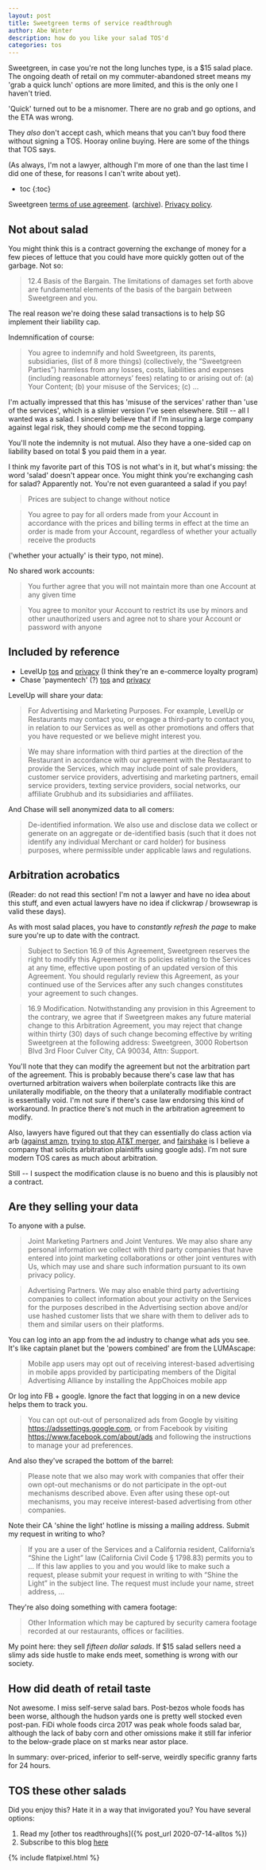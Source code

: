 ```yaml
---
layout: post
title: Sweetgreen terms of service readthrough
author: Abe Winter
description: how do you like your salad TOS'd
categories: tos
---
```


Sweetgreen, in case you're not the long lunches type, is a $15 salad place.
The ongoing death of retail on my commuter-abandoned street means my 'grab a quick lunch' options are more limited, and this is the only one I haven't tried.

'Quick' turned out to be a misnomer.
There are no grab and go options, and the ETA was wrong.

They *also* don't accept cash, which means that you can't buy food there without signing a TOS.
Hooray online buying.
Here are some of the things that TOS says.

(As always, I'm not a lawyer, although I'm more of one than the last time I did one of these, for reasons I can't write about yet).

* toc
{:toc}

Sweetgreen [terms of use agreement](https://www.sweetgreen.com/terms). ([archive](https://web.archive.org/web/20210825153026/https://www.sweetgreen.com/terms)). [Privacy policy](https://www.sweetgreen.com/privacy-policy/).

## Not about salad

You might think this is a contract governing the exchange of money for a few pieces of lettuce that you could have more quickly gotten out of the garbage.
Not so:

> 12.4 Basis of the Bargain. The limitations of damages set forth above are fundamental elements of the basis of the bargain between Sweetgreen and you.

The real reason we're doing these salad transactions is to help SG implement their liability cap.

Indemnification of course:

> You agree to indemnify and hold Sweetgreen, its parents, subsidiaries, (list of 8 more things) (collectively, the “Sweetgreen Parties”) harmless from any losses, costs, liabilities and expenses (including reasonable attorneys’ fees) relating to or arising out of: (a) Your Content; (b) your misuse of the Services; (c) ...

I'm actually impressed that this has 'misuse of the services' rather than 'use of the services', which is a slimier version I've seen elsewhere.
Still -- all I wanted was a salad.
I sincerely believe that if I'm insuring a large company against legal risk, they should comp me the second topping.

You'll note the indemnity is not mutual.
Also they have a one-sided cap on liability based on total $ you paid them in a year.

I think my favorite part of this TOS is not what's in it, but what's missing: the word 'salad' doesn't appear once.
You might think you're exchanging cash for salad? Apparently not.
You're not even guaranteed a salad if you pay!

> Prices are subject to change without notice

> You agree to pay for all orders made from your Account in accordance with the prices and billing terms in effect at the time an order is made from your Account, regardless of whether your actually receive the products

('whether your actually' is their typo, not mine).

No shared work accounts:

> You further agree that you will not maintain more than one Account at any given time

> You agree to monitor your Account to restrict its use by minors and other unauthorized users and agree not to share your Account or password with anyone

## Included by reference

* LevelUp [tos](https://www.thelevelup.com/user-terms) and [privacy](https://www.thelevelup.com/privacy-policy) (I think they're an e-commerce loyalty program)
* Chase 'paymentech' (?) [tos](https://www.chase.com/digital/resources/terms-of-use) and [privacy](https://merchantservices.chase.com/privacy-statement)

LevelUp will share your data:

> For Advertising and Marketing Purposes. For example, LevelUp or Restaurants may contact you, or engage a third-party to contact you, in relation to our Services as well as other promotions and offers that you have requested or we believe might interest you.

> We may share information with third parties at the direction of the Restaurant in accordance with our agreement with the Restaurant to provide the Services, which may include point of sale providers, customer service providers, advertising and marketing partners, email service providers, texting service providers, social networks, our affiliate Grubhub and its subsidiaries and affiliates.

And Chase will sell anonymized data to all comers:

> De-identified information. We also use and disclose data we collect or generate on an aggregate or de-identified basis (such that it does not identify any individual Merchant or card holder) for business purposes, where permissible under applicable laws and regulations.

## Arbitration acrobatics

(Reader: do not read this section! I'm not a lawyer and have no idea about this stuff, and even actual lawyers have no idea if clickwrap / browsewrap is valid these days).

As with most salad places, you have to *constantly refresh the page* to make sure you're up to date with the contract.

> Subject to Section 16.9 of this Agreement, Sweetgreen reserves the right to modify this Agreement or its policies relating to the Services at any time, effective upon posting of an updated version of this Agreement. You should regularly review this Agreement, as your continued use of the Services after any such changes constitutes your agreement to such changes.

> 16.9 Modification. Notwithstanding any provision in this Agreement to the contrary, we agree that if Sweetgreen makes any future material change to this Arbitration Agreement, you may reject that change within thirty (30) days of such change becoming effective by writing Sweetgreen at the following address: Sweetgreen, 3000 Robertson Blvd 3rd Floor Culver City, CA 90034, Attn: Support.

You'll note that they can modify the agreement but not the arbitration part of the agreement.
This is probably because there's case law that has overturned arbitration waivers when boilerplate contracts like this are unilaterally modifiable, on the theory that a unilaterally modifiable contract is essentially void.
I'm not sure if there's case law endorsing this kind of workaround.
In practice there's not much in the arbitration agreement to modify.

Also, lawyers have figured out that they can essentially do class action via arb ([against amzn](https://www.wsj.com/articles/amazon-faced-75-000-arbitration-demands-now-it-says-fine-sue-us-11622547000), [trying to stop AT&T merger](https://www.reuters.com/article/att-merger-arbitration/law-firm-strikes-back-at-att-over-merger-idUKN1E76Q23820110727), and [fairshake](https://fairshake.com/) is I believe a company that solicits arbitration plaintiffs using google ads).
I'm not sure modern TOS cares as much about arbitration.

Still -- I suspect the modification clause is no bueno and this is plausibly not a contract.

## Are they selling your data

To anyone with a pulse.

> Joint Marketing Partners and Joint Ventures. We may also share any personal information we collect with third party companies that have entered into joint marketing collaborations or other joint ventures with Us, which may use and share such information pursuant to its own privacy policy.

> Advertising Partners. We may also enable third party advertising companies to collect information about your activity on the Services for the purposes described in the Advertising section above and/or use hashed customer lists that we share with them to deliver ads to them and similar users on their platforms.

You can log into an app from the ad industry to change what ads you see. It's like captain planet but the 'powers combined' are from the LUMAscape:

> Mobile app users may opt out of receiving interest-based advertising in mobile apps provided by participating members of the Digital Advertising Alliance by installing the AppChoices mobile app

Or log into FB + google. Ignore the fact that logging in on a new device helps them to track you.

> You can opt out-out of personalized ads from Google by visiting https://adssettings.google.com, or from Facebook by visiting https://www.facebook.com/about/ads and following the instructions to manage your ad preferences.

And also they've scraped the bottom of the barrel:

> Please note that we also may work with companies that offer their own opt-out mechanisms or do not participate in the opt-out mechanisms described above. Even after using these opt-out mechanisms, you may receive interest-based advertising from other companies.

Note their CA 'shine the light' hotline is missing a mailing address. Submit my request in writing to who?

> If you are a user of the Services and a California resident, California’s “Shine the Light” law (California Civil Code § 1798.83) permits you to ... If this law applies to you and you would like to make such a request, please submit your request in writing to with “Shine the Light” in the subject line. The request must include your name, street address, ...

They're also doing something with camera footage:

> Other Information which may be captured by security camera footage recorded at our restaurants, offices or facilities.

My point here: they sell *fifteen dollar salads*.
If $15 salad sellers need a slimy ads side hustle to make ends meet, something is wrong with our society.

## How did death of retail taste

Not awesome.
I miss self-serve salad bars.
Post-bezos whole foods has been worse, although the hudson yards one is pretty well stocked even post-pan.
FiDi whole foods circa 2017 was peak whole foods salad bar,
although the lack of baby corn and other omissions make it still far inferior to the below-grade place on st marks near astor place.

In summary: over-priced, inferior to self-serve, weirdly specific granny farts for 24 hours.

## TOS these other salads

Did you enjoy this? Hate it in a way that invigorated you? You have several options:

1. Read my [other tos readthroughs]({% post_url 2020-07-14-alltos %})
1. Subscribe to this blog [here](https://tinyletter.com/abe-winter/subscribe)

{% include flatpixel.html %}
